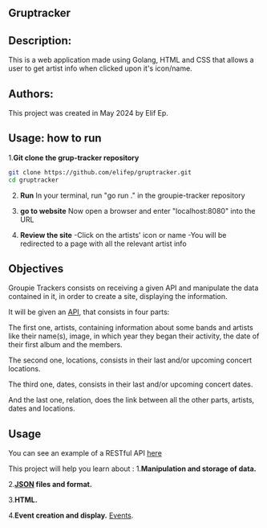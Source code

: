 ## Gruptracker

## Description: 
This is a web application made using Golang, HTML and CSS that allows a user to get artist info when clicked upon it's icon/name.

## Authors:
This project was created in May 2024 by Elif Ep.

## Usage: how to run

1.**Git clone the grup-tracker repository**
   ```bash
   git clone https://github.com/elifep/gruptracker.git
   cd gruptracker
  ```
2. **Run**
 In your terminal, run "go run ." in the groupie-tracker repository

3. **go to website**
Now open a browser and enter "localhost:8080" into the URL

4. **Review the site**
-Click on the artists' icon or name
-You will be redirected to a page with all the relevant artist info
##  Objectives
Groupie Trackers consists on receiving a given API and manipulate the data contained in it, in order to create a site, displaying the information.

It will be given an [API](https://groupietrackers.herokuapp.com/api), that consists in four parts:

The first one, artists, containing information about some bands and artists like their name(s), image, in which year they began their activity, the date of their first album and the members.

The second one, locations, consists in their last and/or upcoming concert locations.

The third one, dates, consists in their last and/or upcoming concert dates.

And the last one, relation, does the link between all the other parts, artists, dates and locations.
## Usage
You can see an example of a RESTful API [here](https://rickandmortyapi.com/)

This project will help you learn about :
1.**Manipulation and storage of data.**

2.**[JSON](https://www.json.org/json-en.html) files and format.**

3.**HTML.**

4.**Event creation and display.**
  [Events](https://developer.mozilla.org/en-US/docs/Learn/JavaScript/Building_blocks/Events).
